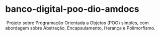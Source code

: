 # banco-digital-poo-dio-amdocs

​ Projeto sobre Programação Orientada a Objetos (POO) simples, com abordagem sobre Abstração, Encapsulamento, Herança e Polimorfismo. 


